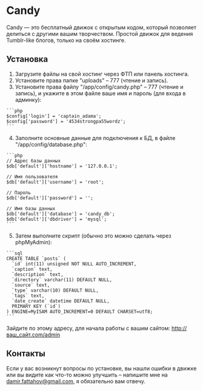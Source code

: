 Candy
=====

Candy — это бесплатный движок с открытым кодом, который позволяет делиться с другими вашим творчеством. Простой движок для ведения Tumblr-like блогов, только на своём хостинге.

## Установка
  1. Загрузите файлы на свой хостинг через ФТП или панель хостинга.
  2. Установите права папке "uploads" – 777 (чтение и запись).
  3. Установите права файлу "/app/config/candy.php" – 777 (чтение и запись), и укажите в этом файле ваше имя и пароль (для входа в админку):
   
    ```php
    $config['login'] = 'captain_adama';
    $config['password'] = '4534strongpa55wordz';
    ```
  4. Заполните основные данные для подключения к БД, в файле "/app/config/database.php":
  
    ```php
    // Адрес базы данных
    $db['default']['hostname'] = '127.0.0.1';
    
    // Имя пользователя
    $db['default']['username'] = 'root';
    
    // Пароль
    $db['default']['password'] = '';
    
    // Имя базы данных
    $db['default']['database'] = 'candy_db';
    $db['default']['dbdriver'] = 'mysql';
    ```
  5. Затем выполните скрипт (обычно это можно сделать через phpMyAdmin):
   
    ```sql
    CREATE TABLE `posts` (
      `id` int(11) unsigned NOT NULL AUTO_INCREMENT,
      `caption` text,
      `description` text,
      `directory` varchar(11) DEFAULT NULL,
      `source` text,
      `type` varchar(10) DEFAULT NULL,
      `tags` text,
      `date_create` datetime DEFAULT NULL,
      PRIMARY KEY (`id`)
    ) ENGINE=MyISAM AUTO_INCREMENT=0 DEFAULT CHARSET=utf8;
    ```
Зайдите по этому адресу, для начала работы с вашим сайтом:
http://ваш_сайт.com/admin

## Контакты
Если у вас возникнут вопросы по установке, вы нашли ошибки в движке или вы видите как что-то можно улучшить – напишите мне на damir.fattahov@gmail.com, я обязательно вам отвечу.
